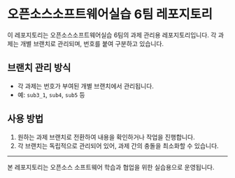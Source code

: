 # 오픈소스소프트웨어실습 6팀 레포지토리

이 레포지토리는 오픈소스소프트웨어실습 6팀의 과제 관리용 레포지토리입니다. 각 과제는 개별 브랜치로 관리되며, 번호를 붙여 구분하고 있습니다.

## 브랜치 관리 방식

- 각 과제는 번호가 부여된 개별 브랜치에서 관리됩니다.
- 예: `sub3_1`, `sub4`, `sub5` 등

## 사용 방법

1. 원하는 과제 브랜치로 전환하여 내용을 확인하거나 작업을 진행합니다.
2. 각 브랜치는 독립적으로 관리되어 있어, 과제 간의 충돌을 최소화할 수 있습니다.

---

본 레포지토리는 오픈소스 소프트웨어 학습과 협업을 위한 실습용으로 운영됩니다.
